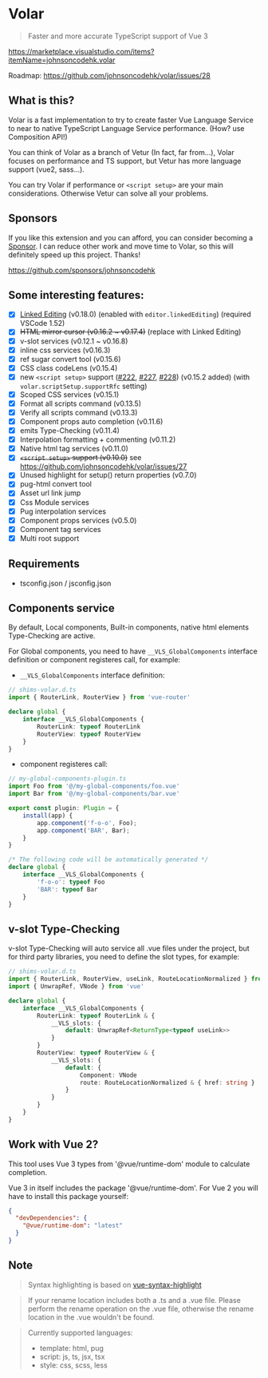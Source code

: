 # Volar

> Faster and more accurate TypeScript support of Vue 3

https://marketplace.visualstudio.com/items?itemName=johnsoncodehk.volar

Roadmap: https://github.com/johnsoncodehk/volar/issues/28

## What is this?

Volar is a fast implementation to try to create faster Vue Language Service to near to native TypeScript Language Service performance. (How? use Composition API!)

You can think of Volar as a branch of Vetur (In fact, far from...), Volar focuses on performance and TS support, but Vetur has more language support (vue2, sass...).

You can try Volar if performance or `<script setup>` are your main considerations. Otherwise Vetur can solve all your problems.

## Sponsors

If you like this extension and you can afford, you can consider becoming a [Sponsor](https://github.com/sponsors/johnsoncodehk). I can reduce other work and move time to Volar, so this will definitely speed up this project. Thanks!

https://github.com/sponsors/johnsoncodehk

## Some interesting features:

- [x] [Linked Editing](https://code.visualstudio.com/updates/v1_44#_synced-regions) (v0.18.0) (enabled with `editor.linkedEditing`) (required VSCode 1.52)
- [x] ~~HTML mirror cursor (v0.16.2 ~ v0.17.4)~~ (replace with Linked Editing)
- [x] v-slot services (v0.12.1 ~ v0.16.8)
- [x] inline css services (v0.16.3)
- [x] ref sugar convert tool (v0.15.6)
- [x] CSS class codeLens (v0.15.4)
- [x] new `<script setup>` support ([#222](https://github.com/vuejs/rfcs/pull/222), [#227](https://github.com/vuejs/rfcs/pull/227), [#228](https://github.com/vuejs/rfcs/pull/228)) (v0.15.2 added) (with `volar.scriptSetup.supportRfc` setting)
- [x] Scoped CSS services (v0.15.1)
- [x] Format all scripts command (v0.13.5)
- [x] Verify all scripts command (v0.13.3)
- [x] Component props auto completion (v0.11.6)
- [x] emits Type-Checking (v0.11.4)
- [x] Interpolation formatting + commenting (v0.11.2)
- [x] Native html tag services (v0.11.0)
- [x] ~~`<script setup>` support (v0.10.0)~~ see https://github.com/johnsoncodehk/volar/issues/27
- [x] Unused highlight for setup() return properties (v0.7.0)
- [x] pug-html convert tool
- [x] Asset url link jump
- [x] Css Module services
- [x] Pug interpolation services
- [x] Component props services (v0.5.0)
- [x] Component tag services
- [x] Multi root support

## Requirements

- tsconfig.json / jsconfig.json

## Components service

By default, Local components, Built-in components, native html elements Type-Checking are active.

For Global components, you need to have  `__VLS_GlobalComponents` interface definition or component registeres call, for example:

- `__VLS_GlobalComponents` interface definition:

```typescript
// shims-volar.d.ts
import { RouterLink, RouterView } from 'vue-router'

declare global {
	interface __VLS_GlobalComponents {
		RouterLink: typeof RouterLink
		RouterView: typeof RouterView
	}
}
```

- component registeres call:

```typescript
// my-global-components-plugin.ts
import Foo from '@/my-global-components/foo.vue'
import Bar from '@/my-global-components/bar.vue'

export const plugin: Plugin = {
    install(app) {
        app.component('f-o-o', Foo);
        app.component('BAR', Bar);
    }
}

/* The following code will be automatically generated */
declare global {
	interface __VLS_GlobalComponents {
		'f-o-o': typeof Foo
		'BAR': typeof Bar
	}
}
```

## v-slot Type-Checking

v-slot Type-Checking will auto service all .vue files under the project, but for third party libraries, you need to define the slot types, for example:

```typescript
// shims-volar.d.ts
import { RouterLink, RouterView, useLink, RouteLocationNormalized } from 'vue-router'
import { UnwrapRef, VNode } from 'vue'

declare global {
	interface __VLS_GlobalComponents {
		RouterLink: typeof RouterLink & {
			__VLS_slots: {
				default: UnwrapRef<ReturnType<typeof useLink>>
			}
		}
		RouterView: typeof RouterView & {
			__VLS_slots: {
				default: {
					Component: VNode
					route: RouteLocationNormalized & { href: string }
				}
			}
		}
	}
}
```

## Work with Vue 2?

This tool uses Vue 3 types from '@vue/runtime-dom' module to calculate completion.

Vue 3 in itself includes the package '@vue/runtime-dom'. For Vue 2 you will have to install this package yourself:

```json
{
  "devDependencies": {
    "@vue/runtime-dom": "latest"
  }
}
```

## Note

> Syntax highlighting is based on [vue-syntax-highlight](https://github.com/vuejs/vue-syntax-highlight)

> If your rename location includes both a .ts and a .vue file. Please perform the rename operation on the .vue file, otherwise the rename location in the .vue wouldn't be found.

> Currently supported languages:
> - template: html, pug
> - script: js, ts, jsx, tsx
> - style: css, scss, less
